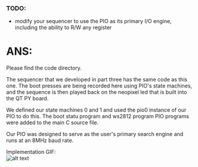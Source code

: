 ### TODO:

- modify your sequencer to use the PIO as its primary I/O engine, including the ability to R/W any register 

# ANS:</Br>
Please find the code directory.

The sequencer that we developed in part three has the same code as this one. The boot presses are being recorded here using PIO's state machines, and the sequence is then played back on the neopixel led that is built into the QT PY board.</Br>

We defined our state machines 0 and 1 and used the pio0 instance of our PIO to do this. The boot statu program and ws2812 program PIO programs were added to the main C source file.</Br>

Our PIO was designed to serve as the user's primary search engine and runs at an 8MHz baud rate.</Br>

Implementation GIF:</Br>
![alt text](https://github.com/satyajeetburla/ese519-2022-lab2-2B/blob/main/lab/07_pio_sequencer/lab7_pio_sequencer%2000_00_00-00_00_30.gif)<br />


